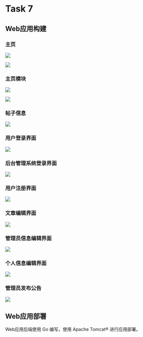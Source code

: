# Task 7

## Web应用构建

### 主页

![](https://gitee.com/Pallpop/drawing-bed/raw/master/src/1.png)

![](https://gitee.com/Pallpop/drawing-bed/raw/master/src/5.png)

### 主页模块

![](https://gitee.com/Pallpop/drawing-bed/raw/master/src/10.png)

![](https://gitee.com/Pallpop/drawing-bed/raw/master/src/11.png)

### 帖子信息

![](https://gitee.com/Pallpop/drawing-bed/raw/master/src/12.png)

### 用户登录界面

![](https://gitee.com/Pallpop/drawing-bed/raw/master/src/2.png)

### 后台管理系统登录界面

![](https://gitee.com/Pallpop/drawing-bed/raw/master/src/8.png)

### 用户注册界面

![](https://gitee.com/Pallpop/drawing-bed/raw/master/src/3.png)

### 文章编辑界面

![](https://gitee.com/Pallpop/drawing-bed/raw/master/src/4.png)

### 管理员信息编辑界面

![](https://gitee.com/Pallpop/drawing-bed/raw/master/src/6.png)

### 个人信息编辑界面

![](https://gitee.com/Pallpop/drawing-bed/raw/master/src/7.png)

### 管理员发布公告

![](https://gitee.com/Pallpop/drawing-bed/raw/master/src/9.png)

## Web应用部署

Web应用后端使用 Go 编写，使用 Apache Tomcat® 进行应用部署。